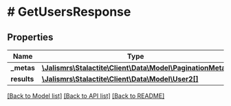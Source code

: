 # # GetUsersResponse

## Properties

Name | Type | Description | Notes
------------ | ------------- | ------------- | -------------
**_metas** | [**\Jalismrs\Stalactite\Client\Data\Model\PaginationMetas**](PaginationMetas.md) |  | [optional]
**results** | [**\Jalismrs\Stalactite\Client\Data\Model\User2[]**](User2.md) |  | [optional]

[[Back to Model list]](../../README.md#models) [[Back to API list]](../../README.md#endpoints) [[Back to README]](../../README.md)
